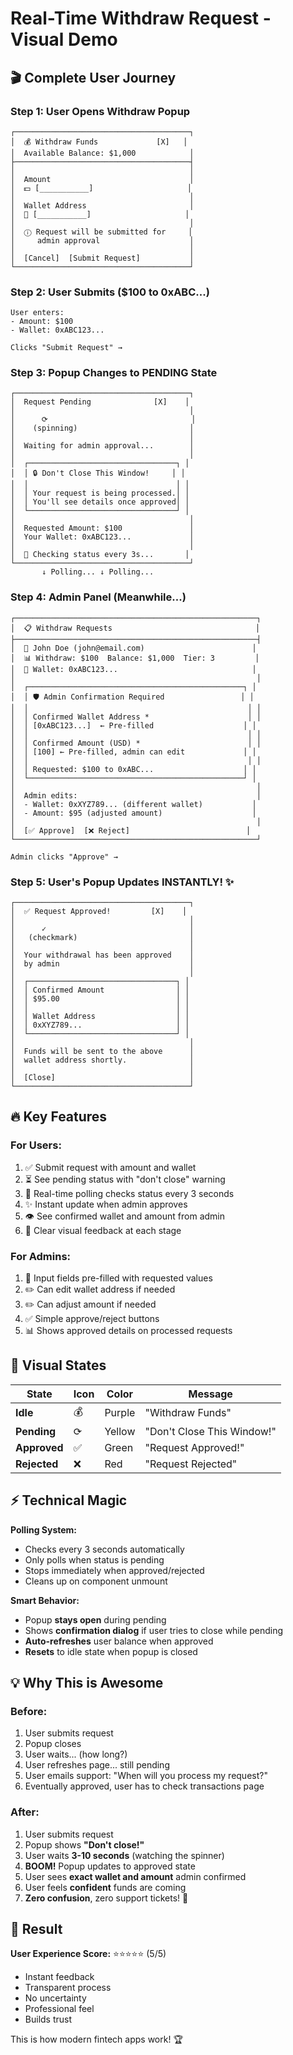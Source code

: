 # Real-Time Withdraw Request - Visual Demo

## 🎬 Complete User Journey

### Step 1: User Opens Withdraw Popup
```
┌───────────────────────────────────────┐
│  💰 Withdraw Funds             [X]   │
│  Available Balance: $1,000            │
├───────────────────────────────────────┤
│                                       │
│  Amount                               │
│  💵 [___________]                     │
│                                       │
│  Wallet Address                       │
│  🔑 [___________]                     │
│                                       │
│  ⓘ Request will be submitted for     │
│     admin approval                    │
│                                       │
│  [Cancel]  [Submit Request]           │
└───────────────────────────────────────┘
```

### Step 2: User Submits ($100 to 0xABC...)
```
User enters:
- Amount: $100
- Wallet: 0xABC123...

Clicks "Submit Request" →
```

### Step 3: Popup Changes to PENDING State
```
┌───────────────────────────────────────┐
│  Request Pending              [X]    │
│                                       │
│      ⟳                                │
│    (spinning)                         │
│                                       │
│  Waiting for admin approval...        │
│                                       │
│  ┌─────────────────────────────────┐ │
│  │ 🔒 Don't Close This Window!     │ │
│  │                                 │ │
│  │ Your request is being processed.│ │
│  │ You'll see details once approved│ │
│  └─────────────────────────────────┘ │
│                                       │
│  Requested Amount: $100               │
│  Your Wallet: 0xABC123...             │
│                                       │
│  🔄 Checking status every 3s...       │
└───────────────────────────────────────┘
       ↓ Polling... ↓ Polling...
```

### Step 4: Admin Panel (Meanwhile...)
```
┌──────────────────────────────────────────────────────┐
│  📋 Withdraw Requests                                │
├──────────────────────────────────────────────────────┤
│  👤 John Doe (john@email.com)                        │
│  📊 Withdraw: $100  Balance: $1,000  Tier: 3         │
│  🔑 Wallet: 0xABC123...                              │
│                                                      │
│  ┌────────────────────────────────────────────────┐ │
│  │ 🛡️ Admin Confirmation Required                 │ │
│  │                                                 │ │
│  │ Confirmed Wallet Address *                      │ │
│  │ [0xABC123...]  ← Pre-filled                    │ │
│  │                                                 │ │
│  │ Confirmed Amount (USD) *                        │ │
│  │ [100] ← Pre-filled, admin can edit             │ │
│  │                                                 │ │
│  │ Requested: $100 to 0xABC...                    │ │
│  └────────────────────────────────────────────────┘ │
│                                                      │
│  Admin edits:                                        │
│  - Wallet: 0xXYZ789... (different wallet)           │
│  - Amount: $95 (adjusted amount)                    │
│                                                      │
│  [✅ Approve]  [❌ Reject]                          │
└──────────────────────────────────────────────────────┘

Admin clicks "Approve" →
```

### Step 5: User's Popup Updates INSTANTLY! ✨
```
┌───────────────────────────────────────┐
│  ✅ Request Approved!         [X]    │
│                                       │
│      ✓                                │
│   (checkmark)                         │
│                                       │
│  Your withdrawal has been approved    │
│  by admin                             │
│                                       │
│  ┌─────────────────────────────────┐ │
│  │ Confirmed Amount                │ │
│  │ $95.00                          │ │
│  │                                 │ │
│  │ Wallet Address                  │ │
│  │ 0xXYZ789...                     │ │
│  └─────────────────────────────────┘ │
│                                       │
│  Funds will be sent to the above      │
│  wallet address shortly.              │
│                                       │
│  [Close]                              │
└───────────────────────────────────────┘
```

## 🔥 Key Features

### For Users:
1. ✅ Submit request with amount and wallet
2. ⏳ See pending status with "don't close" warning
3. 🔄 Real-time polling checks status every 3 seconds
4. ✨ Instant update when admin approves
5. 👁️ See confirmed wallet and amount from admin
6. 🎯 Clear visual feedback at each stage

### For Admins:
1. 📝 Input fields pre-filled with requested values
2. ✏️ Can edit wallet address if needed
3. ✏️ Can adjust amount if needed
4. ✅ Simple approve/reject buttons
5. 📊 Shows approved details on processed requests

## 🎨 Visual States

| State | Icon | Color | Message |
|-------|------|-------|---------|
| **Idle** | 💰 | Purple | "Withdraw Funds" |
| **Pending** | ⟳ | Yellow | "Don't Close This Window!" |
| **Approved** | ✅ | Green | "Request Approved!" |
| **Rejected** | ❌ | Red | "Request Rejected" |

## ⚡ Technical Magic

**Polling System:**
- Checks every 3 seconds automatically
- Only polls when status is pending
- Stops immediately when approved/rejected
- Cleans up on component unmount

**Smart Behavior:**
- Popup **stays open** during pending
- Shows **confirmation dialog** if user tries to close while pending
- **Auto-refreshes** user balance when approved
- **Resets** to idle state when popup is closed

## 💡 Why This is Awesome

### Before:
1. User submits request
2. Popup closes
3. User waits... (how long?)
4. User refreshes page... still pending
5. User emails support: "When will you process my request?"
6. Eventually approved, user has to check transactions page

### After:
1. User submits request
2. Popup shows **"Don't close!"**
3. User waits **3-10 seconds** (watching the spinner)
4. **BOOM!** Popup updates to approved state
5. User sees **exact wallet and amount** admin confirmed
6. User feels **confident** funds are coming
7. **Zero confusion**, zero support tickets! 🎉

## 🚀 Result

**User Experience Score:** ⭐⭐⭐⭐⭐ (5/5)
- Instant feedback
- Transparent process
- No uncertainty
- Professional feel
- Builds trust

This is how modern fintech apps work! 🏆

